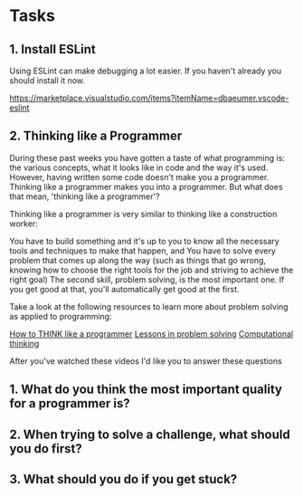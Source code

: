 # Tasks

## 1. Install ESLint

Using ESLint can make debugging a lot easier. If you haven't already you should install it now.

https://marketplace.visualstudio.com/items?itemName=dbaeumer.vscode-eslint

## 2. Thinking like a Programmer

During these past weeks you have gotten a taste of what programming is: the various concepts, what it looks like in code and the way it's used. However, having written some code doesn't make you a programmer. Thinking like a programmer makes you into a programmer. But what does that mean, 'thinking like a programmer'?

Thinking like a programmer is very similar to thinking like a construction worker:

You have to build something and it's up to you to know all the necessary tools and techniques to make that happen, and
You have to solve every problem that comes up along the way (such as things that go wrong, knowing how to choose the right tools for the job and striving to achieve the right goal)
The second skill, problem solving, is the most important one. If you get good at that, you'll automatically get good at the first.

Take a look at the following resources to learn more about problem solving as applied to programming:

[How to THINK like a programmer](https://www.youtube.com/watch?v=NNazO2tMHno)
[Lessons in problem solving](https://www.freecodecamp.org/news/how-to-think-like-a-programmer-lessons-in-problem-solving-d1d8bf1de7d2/)
[Computational thinking](https://www.youtube.com/watch?v=qbnTZCj0ugI)

After you've watched these videos I'd like you to answer these questions

## 1. What do you think the most important quality for a programmer is?

<!-- Write your answer here -->
<!-- I want to separate the concept of the "quality" with "skill", in the skill world I would like to say soft skills,  and then knowledge of programming language, but as the most important quality I would like to say "Problem solving" and "learning" are the most important qualities I think. -->

## 2. When trying to solve a challenge, what should you do first?

<!-- Write your answer here -->
<!-- understand -->

## 3. What should you do if you get stuck?

<!-- Write your answer here -->
<!-- First off, take a deep breath. Second, that’s fair. then 
1-Debug: Go step by step through your solution trying to find where you went wrong. Programmers call this debugging (in fact, this is all a debugger does).
2-Reassess: Take a step back. Look at the problem from another perspective. Is there anything that can be abstracted to a more general approach?
3-Research: Ahh, good ol’ Google. You read that right. No matter what problem you have, someone has probably solved it. Find that person/ solution. In fact, do this even if you solved the problem! (You can learn a lot from other people’s solutions). -->
